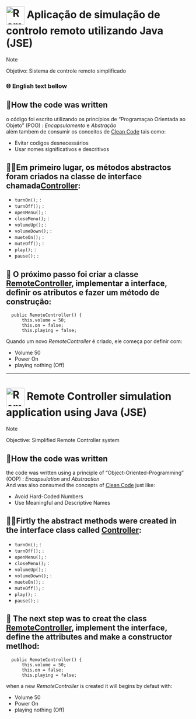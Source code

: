 # <img align="center" alt="RemoteController" height="50" width="50" src="https://github.com/Gabriel2893/RemoteController/assets/146888502/4320370c-94b8-4715-ac33-27a3ae86fe6c"> Aplicação de simulação de controlo remoto utilizando Java (JSE) 
> [!NOTE]
> Objetivo: Sistema de controle remoto simplificado

### 🌐 English text bellow 

## 📝How the code was written

o código foi escrito utilizando os princípios de “Programaçao Orientada ao Objeto” (POO) : *Encapsulamento* e *Abstração* <br>
além tambem de consumir os conceitos de [Clean Code](https://blog.codacy.com/what-is-clean-code) tais como:

* Evitar codigos desnecessários
* Usar nomes significativos e descritivos

## 👨‍💻Em primeiro lugar, os métodos abstractos foram criados na classe de interface chamada[Controller](https://github.com/Gabriel2893/RemoteController/blob/master/src/main/java/org/example/Controller.java):

* `turnOn();` : 
* `turnOff();` :
* `openMenu();` :
* `closeMenu();` :
* `volumeUp();` :
* `volumeDown();` :
* `mueteOn();` :
* `muteOff();` :
* `play();` :
* `pause();` :

## 🎨 O próximo passo foi criar a classe [RemoteController](https://github.com/Gabriel2893/RemoteController/blob/master/src/main/java/org/example/RemoteController.java), implementar a interface, definir os atributos e fazer um método de construção:
      
      public RemoteController() {
          this.volume = 50;
          this.on = false;
          this.playing = false;

Quando um novo *RemoteController* é criado, ele começa por definir com:
* Volume 50
* Power On
* playing nothing (Off)

------------------------------------------------------------------------------------------------------------------------------------------------------------

# <img align="center" alt="RemoteController" height="50" width="50" src="https://github.com/Gabriel2893/RemoteController/assets/146888502/4320370c-94b8-4715-ac33-27a3ae86fe6c"> Remote Controller simulation application using Java (JSE) 

> [!NOTE]
> Objective: Simplified Remote Controller system

 ## 📝How the code was written

the code was written using a principle of “Object-Oriented-Programming” (OOP) : <i>Encapsulation</i>  and <i>Abstraction</i> <br>
And was also consumed the concepts of [Clean Code](https://blog.codacy.com/what-is-clean-code) just like:

* Avoid Hard-Coded Numbers
* Use Meaningful and Descriptive Names

## 👨‍💻Firtly the abstract methods were created in the interface class called [Controller](https://github.com/Gabriel2893/RemoteController/blob/master/src/main/java/org/example/Controller.java):

*  `turnOn();` : 
*  `turnOff();` :
*  `openMenu();` :
*  `closeMenu();` :
*  `volumeUp();` :
*  `volumeDown();` :
*  `mueteOn();` :
*  `muteOff();` :
*  `play();` :
*  `pause();` :

## 🎨 The next step was to creat the class [RemoteController](https://github.com/Gabriel2893/RemoteController/blob/master/src/main/java/org/example/RemoteController.java), implement the interface, define the attributes and make a constructor metlhod:
      
      public RemoteController() {
          this.volume = 50;
          this.on = false;
          this.playing = false;

when a new *RemoteController* is created it will begins by defaut with:
* Volume 50
* Power On
* playing nothing (Off)
  












 





















  


 
